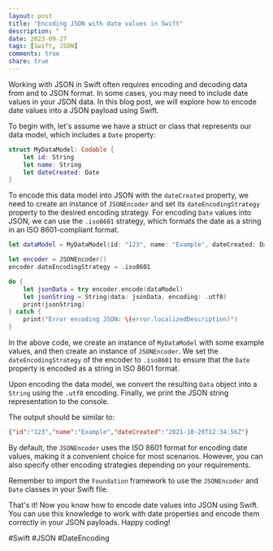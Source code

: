 ```yaml
---
layout: post
title: "Encoding JSON with date values in Swift"
description: " "
date: 2023-09-27
tags: [Swift, JSON]
comments: true
share: true
---
```


Working with JSON in Swift often requires encoding and decoding data from and to JSON format. In some cases, you may need to include date values in your JSON data. In this blog post, we will explore how to encode date values into a JSON payload using Swift.

To begin with, let's assume we have a struct or class that represents our data model, which includes a `Date` property:

```swift
struct MyDataModel: Codable {
    let id: String
    let name: String
    let dateCreated: Date
}
```

To encode this data model into JSON with the `dateCreated` property, we need to create an instance of `JSONEncoder` and set its `dateEncodingStrategy` property to the desired encoding strategy. For encoding `Date` values into JSON, we can use the `.iso8601` strategy, which formats the date as a string in an ISO 8601-compliant format.

```swift
let dataModel = MyDataModel(id: "123", name: "Example", dateCreated: Date())

let encoder = JSONEncoder()
encoder.dateEncodingStrategy = .iso8601

do {
    let jsonData = try encoder.encode(dataModel)
    let jsonString = String(data: jsonData, encoding: .utf8)
    print(jsonString)
} catch {
    print("Error encoding JSON: \(error.localizedDescription)")
}
```

In the above code, we create an instance of `MyDataModel` with some example values, and then create an instance of `JSONEncoder`. We set the `dateEncodingStrategy` of the encoder to `.iso8601` to ensure that the `Date` property is encoded as a string in ISO 8601 format.

Upon encoding the data model, we convert the resulting `Data` object into a `String` using the `.utf8` encoding. Finally, we print the JSON string representation to the console.

The output should be similar to:

```json
{"id":"123","name":"Example","dateCreated":"2021-10-20T12:34:56Z"}
```

By default, the `JSONEncoder` uses the ISO 8601 format for encoding date values, making it a convenient choice for most scenarios. However, you can also specify other encoding strategies depending on your requirements.

Remember to import the `Foundation` framework to use the `JSONEncoder` and `Date` classes in your Swift file.

That's it! Now you know how to encode date values into JSON using Swift. You can use this knowledge to work with date properties and encode them correctly in your JSON payloads. Happy coding!

#Swift #JSON #DateEncoding